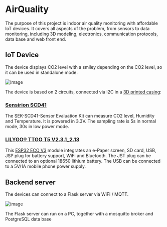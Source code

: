 # AirQuality

The purpose of this project is indoor air quality monitoring with affordable IoT devices. It covers all aspects of the problem, from sensors to data monitoring, including 3D modeling, electronics, communication protocols, data base and web front end.

## IoT Device

The device displays CO2 level with a smiley depending on the CO2 level, so it can be used in standalone mode.

![image](https://user-images.githubusercontent.com/20434204/156890097-6f668abd-a406-48f5-88e0-f4490e710f5c.png)

The device is based on 2 circuits, connected via I2C in a [3D printed casing](https://github.com/ChristopheLaurent/AirQuality/tree/main/Model3D):
### [Sensirion SCD41](https://developer.sensirion.com/sensirion-products/scd4x-co2-sensors/)
The SEK-SCD41-Sensor Evaluation Kit can measure CO2 level, Humidity and Temperature. It is powered in 3.3V. The sampling rate is 5s in normal mode, 30s in low power mode.
### [LILYGO® TTGO T5 V2.3.1_2.13](https://lilygo.cc/products/t5-v2-3-1)
This [ESP32 ECO V3](https://www.espressif.com/sites/default/files/documentation/ESP32_ECO_V3_User_Guide__EN.pdf) module integrates an e-Paper screen, SD card, USB, JSP plug for battery support, WiFi and Bluetooth. The JST plug can be connected to an optional 18650 lithium battery. The USB can be connected to a 5V/1A mobile phone power supply.

## Backend server

The devices can connect to a Flask server via WiFi / MQTT.

![image](https://user-images.githubusercontent.com/20434204/156892154-178326cb-2f74-429d-9aa1-47f284b16314.png)

The Flask server can run on a PC, together with a mosquitto broker and PostgreSQL data base
